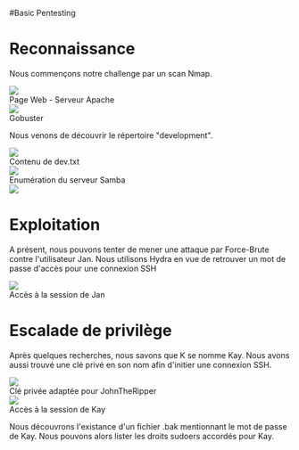 #Basic Pentesting

<h1>Reconnaissance</h1>
<p>Nous commençons notre challenge par un scan Nmap.</p>
<img src="https://github.com/H4shVulca1n/Cyber/Challenge/TryHackMe/BasicPentesting/images/nmap.png>
<figcaption>Scan Nmap</figcaption>
<h1>Enumération</h1>
<h2>Serveurs Web</h2>
<p>Le résultat du scan Nmap révèle l'existance de deux serveurs Web :</p>
<ul>
	<li>Apache : Port 80</li>
	<li>Tomcat : Port 8080</li>
</ul>
<img src="https://github.com/H4shVulca1n/Cyber/tree/main/Challenge/TryHackMe/BasicPentesting/images/Website80.png>
<figcaption>Page Web - Serveur Apache</figcaption>
<img src="https://github.com/H4shVulca1n/Cyber/tree/main/Challenge/TryHackMe/BasicPentesting/images/Website8080.png>
<figcaption>Page Web - Serveur Tomcat</figcaption>
<p>Grâce à Gobuster, nous allons énumérer l'ensemble des répertoires présents sur le serveur Apache.</p>
<img src="https://github.com/H4shVulca1n/Cyber/tree/main/Challenge/TryHackMe/BasicPentesting/images/Gobuster.png>
<figcaption>Gobuster</figcaption>
<p>Nous venons de découvrir le répertoire "development".</p>
<img src="https://github.com/H4shVulca1n/Cyber/tree/main/Challenge/TryHackMe/BasicPentesting/images/development.png>
<figcaption>Répertoire development</figcaption>
<p>Les documents trouvés font état d'echangances entre un certain K et J.</p>
<img src="https://github.com/H4shVulca1n/Cyber/tree/mainChallenge/TryHackMe/BasicPentesting/images/dev.png>
<figcaption>Contenu de dev.txt</figcaption>
<img src="https://github.com/H4shVulca1n/Cyber/tree/main/Challenge/TryHackMe/BasicPentesting/images/j.png>
<figcaption>Contenu de j.txt</figcaption>
<p>Visiblement, le mot de passe de J est peu robuste. Il nous reste plus qu'à retrouver le nom de J avant de tenter une possible attaque par Force-Brute.</p>
<h2>Serveur Samba</h2>
<p>Nous avons aussi trouvé un serveur Samba pour lequel nous avons réussi à soutirer un document mentionnant le nom de J</p>
<img src="https://github.com/H4shVulca1n/Cyber/tree/main/Challenge/TryHackMe/BasicPentesting/images/smbclient-L.png>
<figcaption>Enumération du serveur Samba</figcaption>
<img src="https://github.com/H4shVulca1n/Cyber/tree/main/Challenge/TryHackMe/BasicPentesting/images/smbclient-U.png>
<figcaption>Récupération du fichier staff.txt</figcaption>
<p>D'après le document staff.txt, la personne J répond au nom de <strong>Jan</strong></p>
<img src="https://github.com/H4shVulca1n/Cyber/tree/main/Challenge/TryHackMe/BasicPentesting/images/staff.png>
<h1>Exploitation</h1>
<p>A présent, nous pouvons tenter de mener une attaque par Force-Brute contre l'utilisateur Jan. Nous utilisons Hydra en vue de retrouver un mot de passe d'accès pour une connexion SSH</p>
<img src="https://github.com/H4shVulca1n/Cyber/tree/main/Challenge/TryHackMe/BasicPentesting/images/hydra.png>
<figcaption>Attaque par Force-Brute - Hydra</figcaption>
<img src="https://github.com/H4shVulca1n/Cyber/tree/main/Challenge/TryHackMe/BasicPentesting/images/access_jan.png>
<figcaption>Accès à la session de Jan</figcaption>
<h1>Escalade de privilège</h1>
<p>Après quelques recherches, nous savons que K se nomme Kay. Nous avons aussi trouvé une clé privé en son nom afin d'initier une connexion SSH.</p>
<img src="https://github.com/H4shVulca1n/Cyber/tree/main/Challenge/TryHackMe/BasicPentesting/images/rsa_kay.png>
<figcaption>Clé privée de Kay</figcaption>
<p>Cette clé est protégée et ne peut être exploitable en l'état. Nous allons devoir utiliser ssh2john combiné à JohnTheRipepr afin de retrouver le mot de passe de protection.</p>
<img src="https://github.com/H4shVulca1n/Cyber/tree/main/Challenge/TryHackMe/BasicPentesting/images/ssh2john.png>
<figcaption>Clé privée adaptée pour JohnTheRipper</figcaption>
<img src="https://github.com/H4shVulca1n/Cyber/tree/main/Challenge/TryHackMe/BasicPentesting/images/rsa_cracked.png>
<figcaption>Clé privée crackée</figcaption>
<p>Il ne nous reste plus qu'à intier une connexion SSH avec l'utilisateur Kay.</p>
<img src="https://github.com/H4shVulca1n/Cyber/tree/main/Challenge/TryHackMe/BasicPentesting/images/access_kay.png>
<figcaption>Accès à la session de Kay</figcaption>
<p>Nous découvrons l'existance d'un fichier .bak mentionnant le mot de passe de Kay. Nous pouvons alors lister les droits sudoers accordés pour Kay.</p>
<img src="https://github.com/H4shVulca1n/Cyber/tree/main/Challenge/TryHackMe/BasicPentesting/images/rooted.png>
<figcaption>Accès root</figcaption>
<p>On constate que nous venons de gagner les pleins pouvoirs sur la machine cible.</p>


